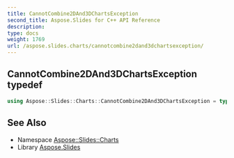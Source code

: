 ```yaml
---
title: CannotCombine2DAnd3DChartsException
second_title: Aspose.Slides for C++ API Reference
description: 
type: docs
weight: 1769
url: /aspose.slides.charts/cannotcombine2dand3dchartsexception/
---
```

## CannotCombine2DAnd3DChartsException typedef




```cpp
using Aspose::Slides::Charts::CannotCombine2DAnd3DChartsException = typedef System::ExceptionWrapper<Details_CannotCombine2DAnd3DChartsException>
```

## See Also

* Namespace [Aspose::Slides::Charts](../)
* Library [Aspose.Slides](../../)